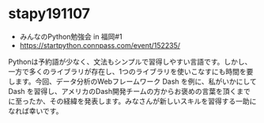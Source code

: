 # stapy191107
- みんなのPython勉強会 in 福岡#1
 - https://startpython.connpass.com/event/152235/

Pythonは予約語が少なく、文法もシンプルで習得しやすい言語です。しかし、一方で多くのライブラリが存在し、1つのライブラリを使いこなすにも時間を要します。今回、データ分析のWebフレームワーク Dash を例に、私がいかにして Dash を習得し、アメリカのDash開発チームの方からお褒めの言葉を頂くまでに至ったか、その経緯を発表します。みなさんが新しいスキルを習得する一助になれば幸いです。
